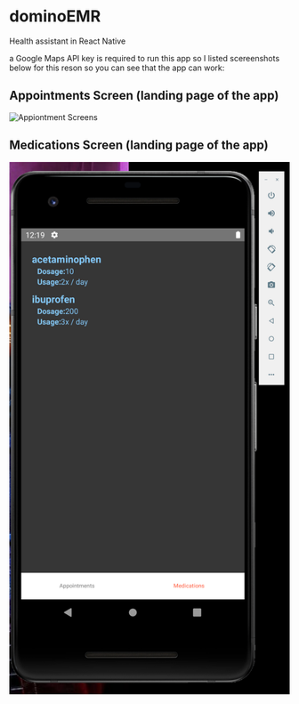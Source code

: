 # dominoEMR

Health assistant in React Native

a Google Maps API key is required to run this app so I listed scereenshots below for this reson so you can see that the app can work:

## Appointments Screen (landing page of the app)
![Appiontment Screens](https://github.com/zob456/dominoEMR/blob/master/images/Appointment.png?raw=true)

## Medications Screen (landing page of the app)
![Appiontment Screens](https://github.com/zob456/dominoEMR/blob/master/images/medications.png?raw=true)